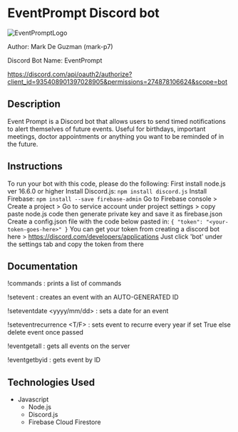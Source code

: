 # EventPrompt Discord bot
![EventPromptLogo](https://user-images.githubusercontent.com/78812508/187024300-d02d0c01-5d8b-4e5e-98fe-f8021a1f5538.PNG)

Author: Mark De Guzman (mark-p7)

Discord Bot Name: EventPrompt

https://discord.com/api/oauth2/authorize?client_id=935408901397028905&permissions=274878106624&scope=bot 
## Description
Event Prompt is a Discord bot that allows users to send timed notifications to alert themselves of future events. Useful for birthdays, important meetings, doctor appointments or anything you want to be reminded of in the future.

## Instructions
To run your bot with this code, please do the following:
First install node.js ver 16.6.0 or higher
Install Discord.js: `npm install discord.js`
Install Firebase: `npm install --save firebase-admin`
Go to Firebase console > Create a project > Go to service account under project settings > copy paste node.js code then generate private key and save it as firebase.json
Create a config.json file with the code below pasted in:
`
{
    "token": "<your-token-goes-here>"
}
`
You can get your token from creating a discord bot here > https://discord.com/developers/applications
Just click 'bot' under the settings tab and copy the token from there

## Documentation

!commands
: prints a list of commands 
  
!setevent <Event Name>
: creates an event with an AUTO-GENERATED ID

!seteventdate <Event ID> <yyyy/mm/dd>
: sets a date for an event

!seteventrecurrence <Event ID> <T/F>
: sets event to recurre every year if set True else delete event once passed

!eventgetall
: gets all events on the server

!eventgetbyid <Event ID>
: gets event by ID

## Technologies Used
- Javascript
    - Node.js
    - Discord.js
    - Firebase Cloud Firestore
